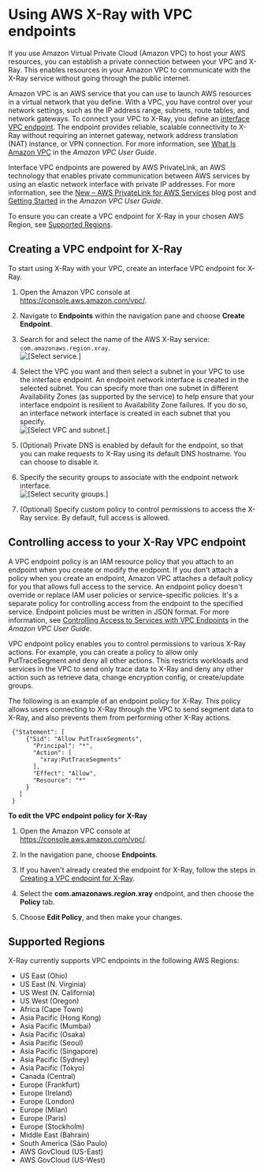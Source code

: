 # Using AWS X\-Ray with VPC endpoints<a name="xray-security-vpc-endpoint"></a>

If you use Amazon Virtual Private Cloud \(Amazon VPC\) to host your AWS resources, you can establish a private connection between your VPC and X\-Ray\. This enables resources in your Amazon VPC to communicate with the X\-Ray service without going through the public internet\.

Amazon VPC is an AWS service that you can use to launch AWS resources in a virtual network that you define\. With a VPC, you have control over your network settings, such as the IP address range, subnets, route tables, and network gateways\. To connect your VPC to X\-Ray, you define an [interface VPC endpoint](https://docs.aws.amazon.com/vpc/latest/privatelink/vpce-interface.html)\. The endpoint provides reliable, scalable connectivity to X\-Ray without requiring an internet gateway, network address translation \(NAT\) instance, or VPN connection\. For more information, see [What Is Amazon VPC](https://docs.aws.amazon.com/vpc/latest/userguide/) in the *Amazon VPC User Guide*\.

Interface VPC endpoints are powered by AWS PrivateLink, an AWS technology that enables private communication between AWS services by using an elastic network interface with private IP addresses\. For more information, see the [New – AWS PrivateLink for AWS Services](https://aws.amazon.com/blogs/aws/new-aws-privatelink-endpoints-kinesis-ec2-systems-manager-and-elb-apis-in-your-vpc/) blog post and [Getting Started](https://docs.aws.amazon.com/vpc/latest/userguide/GetStarted.html) in the *Amazon VPC User Guide*\.

To ensure you can create a VPC endpoint for X\-Ray in your chosen AWS Region, see [Supported Regions](#xray-vpc-availability)\. 

## Creating a VPC endpoint for X\-Ray<a name="create-VPC-endpoint-for-xray"></a>

To start using X\-Ray with your VPC, create an interface VPC endpoint for X\-Ray\.

1. Open the Amazon VPC console at [https://console\.aws\.amazon\.com/vpc/](https://console.aws.amazon.com/vpc/)\.

1. Navigate to **Endpoints** within the navigation pane and choose **Create Endpoint**\.

1. Search for and select the name of the AWS X\-Ray service: `com.amazonaws.region.xray`\.  
![\[Select service.\]](http://docs.aws.amazon.com/xray/latest/devguide/images/xray-vpc-select-service.png)

1. Select the VPC you want and then select a subnet in your VPC to use the interface endpoint\. An endpoint network interface is created in the selected subnet\. You can specify more than one subnet in different Availability Zones \(as supported by the service\) to help ensure that your interface endpoint is resilient to Availability Zone failures\. If you do so, an interface network interface is created in each subnet that you specify\.  
![\[Select VPC and subnet.\]](http://docs.aws.amazon.com/xray/latest/devguide/images/xray-vpc-select-vpc.png)

1. \(Optional\) Private DNS is enabled by default for the endpoint, so that you can make requests to X\-Ray using its default DNS hostname\. You can choose to disable it\. 

1. Specify the security groups to associate with the endpoint network interface\.  
![\[Select security groups.\]](http://docs.aws.amazon.com/xray/latest/devguide/images/xray-vpc-select-secgroup.png)

1. \(Optional\) Specify custom policy to control permissions to access the X\-Ray service\. By default, full access is allowed\.

## Controlling access to your X\-Ray VPC endpoint<a name="xray-vpc-endpoint-policy"></a>

A VPC endpoint policy is an IAM resource policy that you attach to an endpoint when you create or modify the endpoint\. If you don't attach a policy when you create an endpoint, Amazon VPC attaches a default policy for you that allows full access to the service\. An endpoint policy doesn't override or replace IAM user policies or service\-specific policies\. It's a separate policy for controlling access from the endpoint to the specified service\. Endpoint policies must be written in JSON format\. For more information, see [Controlling Access to Services with VPC Endpoints](https://docs.aws.amazon.com/vpc/latest/userguide/vpc-endpoints-access.html) in the *Amazon VPC User Guide*\.

VPC endpoint policy enables you to control permissions to various X\-Ray actions\. For example, you can create a policy to allow only PutTraceSegment and deny all other actions\. This restricts workloads and services in the VPC to send only trace data to X\-Ray and deny any other action such as retrieve data, change encryption config, or create/update groups\.

The following is an example of an endpoint policy for X\-Ray\. This policy allows users connecting to X\-Ray through the VPC to send segment data to X\-Ray, and also prevents them from performing other X\-Ray actions\.

```
 {"Statement": [
     {"Sid": "Allow PutTraceSegments",
       "Principal": "*",
       "Action": [
         "xray:PutTraceSegments"
       ],
       "Effect": "Allow",
       "Resource": "*"
     }
   ]
 }
```

**To edit the VPC endpoint policy for X\-Ray**

1. Open the Amazon VPC console at [https://console\.aws\.amazon\.com/vpc/](https://console.aws.amazon.com/vpc/)\.

1. In the navigation pane, choose **Endpoints**\.

1. If you haven't already created the endpoint for X\-Ray, follow the steps in [Creating a VPC endpoint for X\-Ray](#create-VPC-endpoint-for-xray)\. 

1. Select the **com\.amazonaws\.*region*\.xray** endpoint, and then choose the **Policy** tab\.

1. Choose **Edit Policy**, and then make your changes\.

## Supported Regions<a name="xray-vpc-availability"></a>

X\-Ray currently supports VPC endpoints in the following AWS Regions:
+ US East \(Ohio\)
+ US East \(N\. Virginia\)
+ US West \(N\. California\)
+ US West \(Oregon\)
+ Africa \(Cape Town\)
+ Asia Pacific \(Hong Kong\)
+ Asia Pacific \(Mumbai\)
+ Asia Pacific \(Osaka\) 
+ Asia Pacific \(Seoul\) 
+ Asia Pacific \(Singapore\) 
+ Asia Pacific \(Sydney\)
+ Asia Pacific \(Tokyo\)
+ Canada \(Central\)
+ Europe \(Frankfurt\)
+ Europe \(Ireland\)
+ Europe \(London\)
+ Europe \(Milan\)
+ Europe \(Paris\)
+ Europe \(Stockholm\)
+ Middle East \(Bahrain\)
+ South America \(São Paulo\)
+ AWS GovCloud \(US\-East\)
+ AWS GovCloud \(US\-West\)